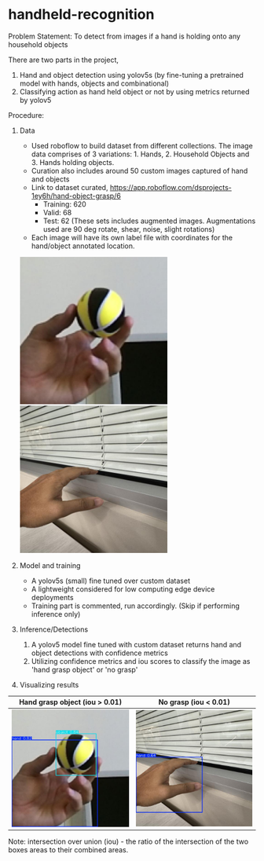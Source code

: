 # handheld-recognition

Problem Statement: To detect from images if a hand is holding onto any household objects 

There are two parts in the project,
1. Hand and object detection using yolov5s (by fine-tuning a pretrained model with hands, objects and combinational)
2. Classifying action as hand held object or not by using metrics returned by yolov5


Procedure:

1. Data

    - Used roboflow to build dataset from different collections. The image data comprises of 3 variations: 1. Hands, 2. Household Objects and 3. Hands holding objects.
    - Curation also includes around 50 custom images captured of hand and objects
    - Link to dataset curated, https://app.roboflow.com/dsprojects-1ey6h/hand-object-grasp/6
        - Training: 620
        - Valid: 68
        - Test: 62
    (These sets includes augmented images. Augmentations used are 90 deg rotate, shear, noise, slight rotations)
    - Each image will have its own label file with coordinates for the hand/object annotated location.

    <img src="datasets/hand_object_grasp_v6/test/images/C_02_31_013_png.rf.8f7be20eb8086e0e51bf5e9e3bac537b.jpg" width="300"/> </br> <img src="datasets/hand_object_grasp_v6/test/images/IMG_1168_JPG.rf.8cb4ea5cb8314bf6aa8b6b91a17820f8.jpg" width="300"/>

2. Model and training

    - A yolov5s (small) fine tuned over custom dataset
    - A lightweight considered for low computing edge device deployments
    - Training part is commented, run accordingly. (Skip if performing inference only)

3. Inference/Detections

    1. A yolov5 model fine tuned with custom dataset returns hand and object detections with confidence metrics
    2. Utilizing confidence metrics and iou scores to classify the image as 'hand grasp object' or 'no grasp'

4. Visualizing results

| Hand grasp object (iou > 0.01) | No grasp (iou < 0.01) 
|---------|---------|
| ![Alt 1](results/detections_2025-08-20_02-18/C_02_31_013_png.rf.8f7be20eb8086e0e51bf5e9e3bac537b.jpg) | ![Alt 2](results/detections_2025-08-20_02-18/IMG_1168_JPG.rf.8cb4ea5cb8314bf6aa8b6b91a17820f8.jpg) |

Note: intersection over union (iou) - the ratio of the intersection of the two boxes areas to their combined areas.